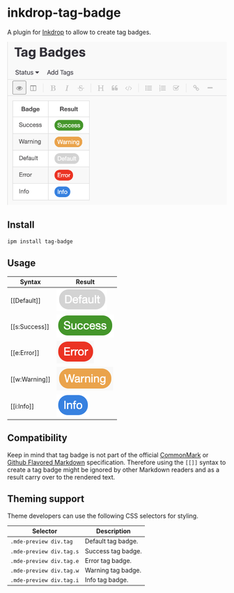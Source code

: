 # inkdrop-tag-badge

A plugin for [Inkdrop](https://www.inkdrop.info/) to allow to create tag badges.

![usage example](https://raw.githubusercontent.com/gktim/inkdrop-tag-badge/master/assets/screenshot.png)

## Install

```sh
ipm install tag-badge
```

## Usage

| Syntax        | Result                                                                                                      |
| ------------- | ----------------------------------------------------------------------------------------------------------- |
| [[Default]]   | ![Default badge](https://raw.githubusercontent.com/gktim/inkdrop-tag-badge/master/assets/default-badge.png) |
| [[s:Success]] | ![Success badge](https://raw.githubusercontent.com/gktim/inkdrop-tag-badge/master/assets/success-badge.png) |
| [[e:Error]]   | ![Error badge](https://raw.githubusercontent.com/gktim/inkdrop-tag-badge/master/assets/error-badge.png)     |
| [[w:Warning]] | ![Warning badge](https://raw.githubusercontent.com/gktim/inkdrop-tag-badge/master/assets/warning-badge.png) |
| [[i:Info]]    | ![Warning badge](https://raw.githubusercontent.com/gktim/inkdrop-tag-badge/master/assets/info-badge.png)    |

## Compatibility

Keep in mind that tag badge is not part of the official [CommonMark](https://spec.commonmark.org/) or [Github Flavored Markdown](https://github.github.com/gfm/) specification. Therefore using the `[[]]` syntax to create a tag badge might be ignored by other Markdown readers and as a result carry over to the rendered text.

## Theming support

Theme developers can use the following CSS selectors for styling.

| Selector                 | Description        |
| ------------------------ | ------------------ |
| `.mde-preview div.tag`   | Default tag badge. |
| `.mde-preview div.tag.s` | Success tag badge. |
| `.mde-preview div.tag.e` | Error tag badge.   |
| `.mde-preview div.tag.w` | Warning tag badge. |
| `.mde-preview div.tag.i` | Info tag badge.    |
